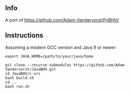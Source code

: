 ## Info

A port of https://github.com/Adam-Vandervorst/PyBHV/

## Instructions
Assuming a modern GCC version and Java 9 or newer:

```
export JAVA_HOME=/path/to/your/java/home 

git clone --recurse-submodules https://github.com/Adam-Vandervorst/JavaBHV.git
cd JavaBHV/c-src
bash build.sh
cd ..
bash run.sh
```
